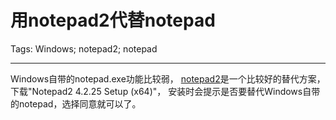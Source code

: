 # 用notepad2代替notepad
Tags: Windows; notepad2; notepad

------

Windows自带的notepad.exe功能比较弱，
[notepad2](http://www.flos-freeware.ch/notepad2.html)是一个比较好的替代方案，
下载"Notepad2 4.2.25 Setup (x64)"，
安装时会提示是否要替代Windows自带的notepad，选择同意就可以了。
